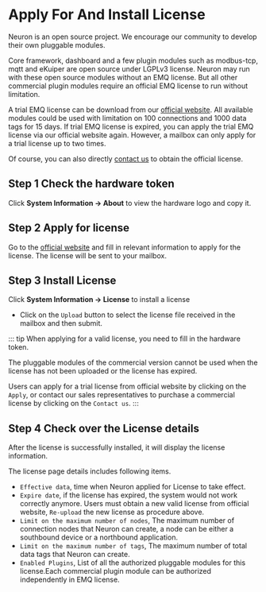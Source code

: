# Apply For And Install License

Neuron is an open source project. We encourage our community to develop their own pluggable modules.

Core framework, dashboard and a few plugin modules such as modbus-tcp, mqtt and eKuiper are open source under LGPLv3 license. Neuron may run with these open source modules without an EMQ license. But all other commercial plugin modules require an official EMQ license to run without limitation.

A trial EMQ license can be download from our [official website](https://www.emqx.com/en/apply-licenses/neuron). All available modules could be used with limitation on 100 connections and 1000 data tags for 15 days. If trial EMQ license is expired, you can apply the trial EMQ license via our official website again. However, a mailbox can only apply for a trial license up to two times.

Of course, you can also directly [contact us](https://www.emqx.com/en/contact?product=neuron) to obtain the official license.

## Step 1 Check the hardware token

Click **System Information -> About** to view the hardware logo and copy it.

## Step 2 Apply for license

Go to the [official website](https://www.emqx.com/en/apply-licenses/neuron) and fill in relevant information to apply for the license. The license will be sent to your mailbox.

## Step 3 Install License

Click **System Information -> License** to install a license

* Click on the `Upload` button to select the license file received in the mailbox and then submit.

::: tip
When applying for a valid license, you need to fill in the hardware token.

The pluggable modules of the commercial version cannot be used when the license has not been uploaded or the license has expired.

Users can apply for a trial license from official website by clicking on the `Apply`, or contact our sales representatives to purchase a commercial license by clicking on the `Contact us`.
:::

## Step 4 Check over the License details

After the license is successfully installed, it will display the license information.

The license page details includes following items.

* `Effective data`, time when Neuron applied for License to take effect.
* `Expire date`, if the license has expired, the system would not work correctly anymore. Users must obtain a new valid license from official website, `Re-upload` the new license as procedure above.
* `Limit on the maximum number of nodes`, The maximum number of connection nodes that Neuron can create, a node can be either a southbound device or a northbound application.
* `Limit on the maximum number of tags`, The maximum number of total data tags that Neuron can create.
* `Enabled Plugins`, List of all the authorized pluggable modules for this license.Each commercial plugin module can be authorized independently in EMQ license.
